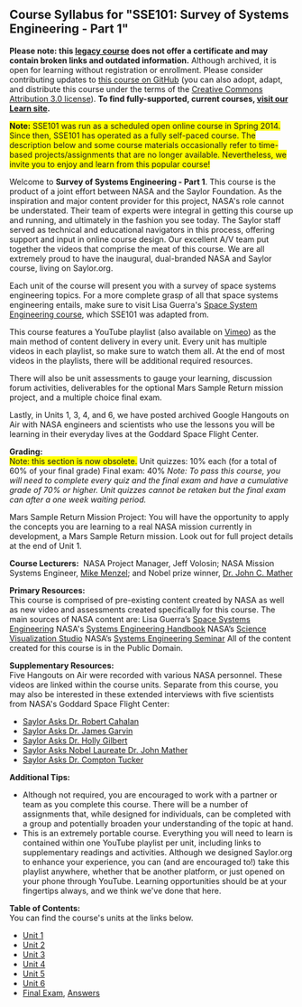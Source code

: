 Course Syllabus for "SSE101: Survey of Systems Engineering - Part 1"
--------------------------------------------------------------------

**Please note: this [legacy course](https://sayloracademy.zendesk.com/hc/en-us/articles/206089967) does not offer a certificate and may contain 
broken links and outdated information.** Although archived, it is open 
for learning without registration or enrollment. Please consider contributing 
updates to [this course on GitHub](https://github.com/saylordotorg/course_sse101) 
(you can also adopt, adapt, and distribute this course under the terms of 
the [Creative Commons Attribution 3.0 license](http://creativecommons.org/licenses/by/3.0/)). **To find fully-supported, current courses, [visit our 
Learn site](https://learn.saylor.org).**

<span style="background-color: yellow;">**Note:** SSE101 was run as a scheduled open online course in 
Spring 2014. Since then, SSE101 has operated as a fully self-paced 
course. The description below and some course materials occasionally
refer to time-based projects/assignments that are no longer available. 
Nevertheless, we invite you to enjoy and learn from this popular course!</span>

Welcome to **Survey of Systems Engineering - Part 1**. This course is
the product of a joint effort between NASA and the Saylor Foundation. As
the inspiration and major content provider for this project, NASA's role
cannot be understated. Their team of experts were integral in getting
this course up and running, and ultimately in the fashion you see today.
The Saylor staff served as technical and educational navigators in this
process, offering support and input in online course design. Our
excellent A/V team put together the videos that comprise the meat of
this course. We are all extremely proud to have
the inaugural, dual-branded NASA and Saylor course, living on
Saylor.org.  

Each unit of the course will present you with a survey of
space systems engineering topics. For a more complete grasp of all that
space systems engineering entails, make sure to visit Lisa Guerra's
[Space System Engineering course](http://spacese.spacegrant.org/), which
SSE101 was adapted from.  

This course features a YouTube playlist (also
available on [Vimeo](http://vimeo.com/sayloracademy/videos)) as the main
method of content delivery in every unit. Every unit has multiple videos
in each playlist, so make sure to watch them all. At the end of most
videos in the playlists, there will be additional required resources.  

There will also be unit assessments to gauge your learning, discussion
forum activities, deliverables for the optional Mars Sample Return
mission project, and a multiple choice final exam.  

Lastly, in Units 1,
3, 4, and 6, we have posted archived Google Hangouts on Air with NASA
engineers and scientists who use the lessons you will be learning
in their everyday lives at the Goddard Space Flight Center. 

**Grading:**  
<span style="background-color: yellow;">Note: this section is now obsolete.</span>
Unit quizzes: 10% each (for a total of 60% of your final grade) Final
exam: 40% *Note: To pass this course, you will need to complete every
quiz and the final exam and have a cumulative grade of 70% or higher.
Unit quizzes cannot be retaken but the final exam can after a one week
waiting period.* 

Mars Sample Return Mission Project: You will have the
opportunity to apply the concepts you are learning to a real NASA
mission currently in development, a Mars Sample Return mission. Look out
for full project details at the end of Unit 1. 

**Course Lecturers:**  
NASA Project Manager, Jeff Volosin; NASA Mission Systems
Engineer, [Mike Menzel](http://www.jwst.nasa.gov/meet-menzel.html);
and Nobel prize winner, [Dr. John C.
Mather](http://www.jwst.nasa.gov/meet-mather.html) 

**Primary Resources:**  
This course is comprised of pre-existing content created by
NASA as well as new video and assessments created specifically for this
course. The main sources of NASA content are: Lisa Guerra’s [Space
Systems Engineering](http://spacese.spacegrant.org/) NASA's [Systems
Engineering
Handbook](https://resources.saylor.org/archived/wp-content/uploads/2013/08/NASA_SE_Handbook_2007.pdf)
NASA’s [Science Visualization Studio](http://svs.gsfc.nasa.gov/) NASA’s
[Systems Engineering Seminar](http://ses.gsfc.nasa.gov/) All of the
content created for this course is in the Public Domain. 

**Supplementary Resources:**  
Five Hangouts on Air were recorded with various NASA personnel. 
These videos are linked within the course units. Separate from this course, 
you may also be interested in these extended interviews with five scientists 
from NASA's Goddard Space Flight Center:  
- [Saylor Asks Dr. Robert Cahalan](https://www.youtube.com/playlist?list=PLMrpXL7ZxXYU3Zs1sOnfPsR0w_Z6IrTc1)
- [Saylor Asks Dr. James Garvin](https://www.youtube.com/playlist?list=PLMrpXL7ZxXYUCMH6XaFEXBsmvJ-zYK5RT)
- [Saylor Asks Dr. Holly Gilbert](https://www.youtube.com/playlist?list=PLMrpXL7ZxXYWWEtrh7sJxuG9CVHpik5RR)
- [Saylor Asks Nobel Laureate Dr. John Mather](https://www.youtube.com/playlist?list=PLMrpXL7ZxXYX6vwVnG1oMmt4rTfasfgka)
- [Saylor Asks Dr. Compton Tucker](https://www.youtube.com/playlist?list=PLMrpXL7ZxXYWLF_dOg1CNgzZw1qBhtjfx)

**Additional Tips:**  
- Although not required, you are encouraged to work with a partner or
    team as you complete this course. There will be a number of
    assignments that, while designed for individuals, can be completed
    with a group and potentially broaden your understanding of the topic
    at hand.
- This is an extremely portable course. Everything you will need to
    learn is contained within one YouTube playlist per unit, including
    links to supplementary readings and activities. Although we designed
    Saylor.org to enhance your experience, you can (and are encouraged
    to!) take this playlist anywhere, whether that be another platform,
    or just opened on your phone through YouTube. Learning opportunities
    should be at your fingertips always, and we think we've done that
    here.

**Table of Contents:**  
You can find the course's units at the links below.

- [Unit 1](https://legacy.saylor.org/sse101/Unit01/)
- [Unit 2](https://legacy.saylor.org/sse101/Unit02/)
- [Unit 3](https://legacy.saylor.org/sse101/Unit03/)
- [Unit 4](https://legacy.saylor.org/sse101/Unit04/)
- [Unit 5](https://legacy.saylor.org/sse101/Unit05/)
- [Unit 6](https://legacy.saylor.org/sse101/Unit06/)
- [Final Exam](http://saylordotorg.github.io/LegacyExams/ELECTIVES/SSE101/SSE101-FinalExam.html), [Answers](http://saylordotorg.github.io/LegacyExams/ELECTIVES/SSE101/SSE101-FinalExam-Answers.html)
